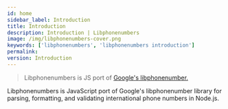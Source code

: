 ```yaml
---
id: home
sidebar_label: Introduction
title: Introduction
description: Introduction | Libphonenumbers
image: /img/libphonenumbers-cover.png
keywords: ['libphonenumbers', 'libphonenumbers introduction']
permalink: 
version: Introduction
---
```


> Libphonenumbers is JS port of <a href="https://github.com/google/libphonenumber/tree/master/javascript" target="_blank">Google's libphonenumber.</a>

Libphonenumbers is JavaScript port of Google's libphonenumber library for parsing, formatting, and validating international phone numbers in Node.js.
